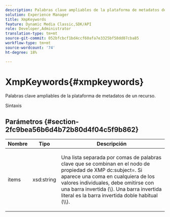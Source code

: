 ```yaml
---
description: Palabras clave ampliables de la plataforma de metadatos de un recurso.
solution: Experience Manager
title: XmpKeywords
feature: Dynamic Media Classic,SDK/API
role: Developer,Administrator
translation-type: tm+mt
source-git-commit: 052bfcbcf1bd4ccf60afa7e3325bf58dd07cba85
workflow-type: tm+mt
source-wordcount: '74'
ht-degree: 18%

---
```



# XmpKeywords{#xmpkeywords}

Palabras clave ampliables de la plataforma de metadatos de un recurso.

Sintaxis

## Parámetros {#section-2fc9bea56b6d4b72b80d4f04c5f9b862}

<table id="table_04100BB8ABD84EF68B0A7CE3AD946414"> 
 <thead> 
  <tr> 
   <th colname="col1" class="entry"> Nombre </th> 
   <th colname="col2" class="entry"> Tipo </th> 
   <th colname="col3" class="entry"> Descripción </th> 
  </tr> 
 </thead>
 <tbody> 
  <tr> 
   <td colname="col1"> <span class="codeph"> <span class="varname"> items</span> </span> </td> 
   <td colname="col2"> <span class="codeph"> xsd:string</span> </td> 
   <td colname="col3"> <p>Una lista separada por comas de palabras clave que se combinan en el nodo de propiedad de XMP <span class="codeph"> dc:subject=</span>. Si aparece una coma en cualquiera de los valores individuales, debe omitirse con una barra invertida (\). Una barra invertida literal es la barra invertida doble habitual (\\). </p> </td> 
  </tr> 
 </tbody> 
</table>


